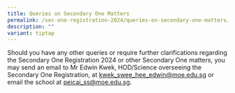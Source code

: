 ```yaml
---
title: Queries on Secondary One Matters
permalink: /sec-one-registration-2024/queries-on-secondary-one-matters/
description: ""
variant: tiptap
---
```

<p>Should you have any other queries or require further clarifications regarding
the Secondary One Registration 2024 or other Secondary One matters, you
may send an email to Mr Edwin Kwek, HOD/Science overseeing the Secondary
One Registration, at <a href="mailto:kwek_swee_hee_edwin@moe.edu.sg" rel="noopener noreferrer nofollow" target="_blank">kwek_swee_hee_edwin@moe.edu.sg</a> or
email the school at <a href="mailto:peicai_ss@moe.edu.sg" rel="noopener noreferrer nofollow" target="_blank">peicai_ss@moe.edu.sg</a>.</p>